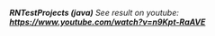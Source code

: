 ***RNTestProjects (java)***
_See result on youtube: ***https://www.youtube.com/watch?v=n9Kpt-RaAVE***_